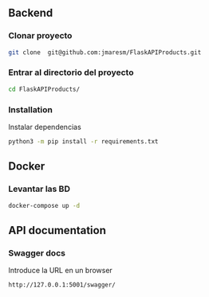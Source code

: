 ## Backend

### Clonar proyecto
```bash
git clone  git@github.com:jmaresm/FlaskAPIProducts.git
```

### Entrar al directorio del proyecto
```bash
cd FlaskAPIProducts/
```

### Installation
Instalar dependencias 
```bash
python3 -m pip install -r requirements.txt
```


## Docker
### Levantar las BD
```bash
docker-compose up -d
``` 

## API documentation
### Swagger docs
Introduce la URL en un browser
```
http://127.0.0.1:5001/swagger/
```
